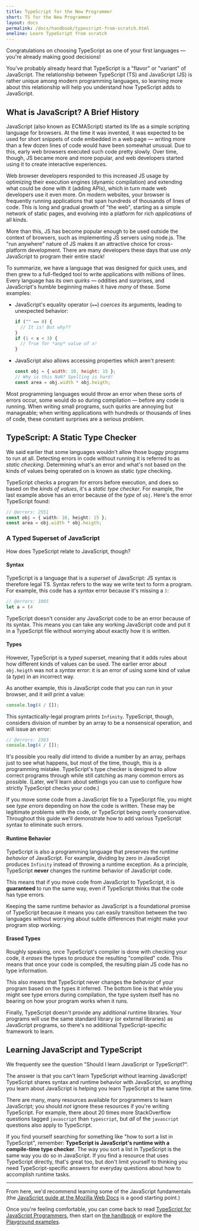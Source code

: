 ```yaml
---
title: TypeScript for the New Programmer
short: TS for the New Programmer
layout: docs
permalink: /docs/handbook/typescript-from-scratch.html
oneline: Learn TypeScript from scratch
---
```


Congratulations on choosing TypeScript as one of your first languages — you're already making good decisions!

You've probably already heard that TypeScript is a "flavor" or "variant" of JavaScript.
The relationship between TypeScript (TS) and JavaScript (JS) is rather unique among modern programming languages, so learning more about this relationship will help you understand how TypeScript adds to JavaScript.

## What is JavaScript? A Brief History

JavaScript (also known as ECMAScript) started its life as a simple scripting language for browsers.
At the time it was invented, it was expected to be used for short snippets of code embedded in a web page — writing more than a few dozen lines of code would have been somewhat unusual.
Due to this, early web browsers executed such code pretty slowly.
Over time, though, JS became more and more popular, and web developers started using it to create interactive experiences.

Web browser developers responded to this increased JS usage by optimizing their execution engines (dynamic compilation) and extending what could be done with it (adding APIs), which in turn made web developers use it even more.
On modern websites, your browser is frequently running applications that span hundreds of thousands of lines of code.
This is long and gradual growth of "the web", starting as a simple network of static pages, and evolving into a platform for rich _applications_ of all kinds.

More than this, JS has become popular enough to be used outside the context of browsers, such as implementing JS servers using node.js.
The "run anywhere" nature of JS makes it an attractive choice for cross-platform development.
There are many developers these days that use _only_ JavaScript to program their entire stack!

To summarize, we have a language that was designed for quick uses, and then grew to a full-fledged tool to write applications with millions of lines.
Every language has its own _quirks_ — oddities and surprises, and JavaScript's humble beginning makes it have _many_ of these. Some examples:

- JavaScript's equality operator (`==`) _coerces_ its arguments, leading to unexpected behavior:

  ```js
  if ("" == 0) {
    // It is! But why??
  }
  if (1 < x < 3) {
    // True for *any* value of x!
  }
  ```

- JavaScript also allows accessing properties which aren't present:

  ```js
  const obj = { width: 10, height: 15 };
  // Why is this NaN? Spelling is hard!
  const area = obj.width * obj.heigth;
  ```

Most programming languages would throw an error when these sorts of errors occur, some would do so during compilation — before any code is running.
When writing small programs, such quirks are annoying but manageable; when writing applications with hundreds or thousands of lines of code, these constant surprises are a serious problem.

## TypeScript: A Static Type Checker

We said earlier that some languages wouldn't allow those buggy programs to run at all.
Detecting errors in code without running it is referred to as _static checking_.
Determining what's an error and what's not based on the kinds of values being operated on is known as static _type_ checking.

TypeScript checks a program for errors before execution, and does so based on the _kinds of values_, it's a _static type checker_.
For example, the last example above has an error because of the _type_ of `obj`.
Here's the error TypeScript found:

```ts twoslash
// @errors: 2551
const obj = { width: 10, height: 15 };
const area = obj.width * obj.heigth;
```

### A Typed Superset of JavaScript

How does TypeScript relate to JavaScript, though?

#### Syntax

TypeScript is a language that is a _superset_ of JavaScript: JS syntax is therefore legal TS.
Syntax refers to the way we write text to form a program.
For example, this code has a _syntax_ error because it's missing a `)`:

```ts twoslash
// @errors: 1005
let a = (4
```

TypeScript doesn't consider any JavaScript code to be an error because of its syntax.
This means you can take any working JavaScript code and put it in a TypeScript file without worrying about exactly how it is written.

#### Types

However, TypeScript is a _typed_ superset, meaning that it adds rules about how different kinds of values can be used.
The earlier error about `obj.heigth` was not a _syntax_ error: it is an error of using some kind of value (a _type_) in an incorrect way.

As another example, this is JavaScript code that you can run in your browser, and it _will_ print a value:

```js
console.log(4 / []);
```

This syntactically-legal program prints `Infinity`.
TypeScript, though, considers division of number by an array to be a nonsensical operation, and will issue an error:

```ts twoslash
// @errors: 2363
console.log(4 / []);
```

It's possible you really _did_ intend to divide a number by an array, perhaps just to see what happens, but most of the time, though, this is a programming mistake.
TypeScript's type checker is designed to allow correct programs through while still catching as many common errors as possible.
(Later, we'll learn about settings you can use to configure how strictly TypeScript checks your code.)

If you move some code from a JavaScript file to a TypeScript file, you might see _type errors_ depending on how the code is written.
These may be legitimate problems with the code, or TypeScript being overly conservative.
Throughout this guide we'll demonstrate how to add various TypeScript syntax to eliminate such errors.

#### Runtime Behavior

TypeScript is also a programming language that preserves the _runtime behavior_ of JavaScript.
For example, dividing by zero in JavaScript produces `Infinity` instead of throwing a runtime exception.
As a principle, TypeScript **never** changes the runtime behavior of JavaScript code.

This means that if you move code from JavaScript to TypeScript, it is **guaranteed** to run the same way, even if TypeScript thinks that the code has type errors.

Keeping the same runtime behavior as JavaScript is a foundational promise of TypeScript because it means you can easily transition between the two languages without worrying about subtle differences that might make your program stop working.

<!--
Missing subsection on the fact that TS extends JS to add syntax for type
specification.  (Since the immediately preceding text was raving about
how JS code can be used in TS.)
-->

#### Erased Types

Roughly speaking, once TypeScript's compiler is done with checking your code, it _erases_ the types to produce the resulting "compiled" code.
This means that once your code is compiled, the resulting plain JS code has no type information.

This also means that TypeScript never changes the _behavior_ of your program based on the types it inferred.
The bottom line is that while you might see type errors during compilation, the type system itself has no bearing on how your program works when it runs.

Finally, TypeScript doesn't provide any additional runtime libraries.
Your programs will use the same standard library (or external libraries) as JavaScript programs, so there's no additional TypeScript-specific framework to learn.

<!--
Should extend this paragraph to say that there's an exception of
allowing you to use newer JS features and transpile the code to an older
JS, and this might add small stubs of functionality when needed.  (Maybe
with an example --- something like `?.` would be good in showing readers
that this document is maintained.)
-->

## Learning JavaScript and TypeScript

We frequently see the question "Should I learn JavaScript or TypeScript?".

The answer is that you can't learn TypeScript without learning JavaScript!
TypeScript shares syntax and runtime behavior with JavaScript, so anything you learn about JavaScript is helping you learn TypeScript at the same time.

There are many, many resources available for programmers to learn JavaScript; you should _not_ ignore these resources if you're writing TypeScript.
For example, there about 20 times more StackOverflow questions tagged `javascript` than `typescript`, but _all_ of the `javascript` questions also apply to TypeScript.

If you find yourself searching for something like "how to sort a list in TypeScript", remember: **TypeScript is JavaScript's runtime with a compile-time type checker**.
The way you sort a list in TypeScript is the same way you do so in JavaScript.
If you find a resource that uses TypeScript directly, that's great too, but don't limit yourself to thinking you need TypeScript-specific answers for everyday questions about how to accomplish runtime tasks.

---

From here, we'd recommend learning some of the JavaScript fundamentals (the [JavaScript guide at the Mozilla Web Docs](https://developer.mozilla.org/docs/Web/JavaScript/Guide) is a good starting point.)

Once you're feeling comfortable, you can come back to read [TypeScript for JavaScript Programmers](/docs/handbook/typescript-in-5-minutes.html), then start on [the handbook](/docs/handbook/intro.html) or explore the [Playground examples](/play#show-examples).

<!-- Note: I'll be happy to write the following... -->
<!--
## Types

    * What's a type? (For newbies)
      * A type is a *kind* of value
      * Types implicitly define what operations make sense on them
      * Lots of different kinds, not just primitives
      * We can make descriptions for all kinds of values
      * The `any` type -- a quick desctiption, what it is, and why it's bad
    * Inference 101
      * Examples
      * TypeScript can figure out types most of the time
      * Two places we'll ask you what the type is: Function boundaries, and later-initialized values
    * Co-learning JavaScript
      * You can+should read existing JS resources
      * Just paste it in and see what happens
      * Consider turning off 'strict' -->
